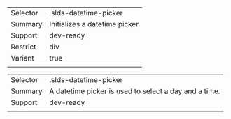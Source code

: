 
|  |  |
|-------|-------|
| Selector | .slds-datetime-picker |
| Summary | Initializes a datetime picker |
| Support | dev-ready |
| Restrict | div |
| Variant | true |
|  |  |


|  |  |
|-------|-------|
| Selector | .slds-datetime-picker |
| Summary | A datetime picker is used to select a day and a time. |
| Support | dev-ready |
|  |  |

